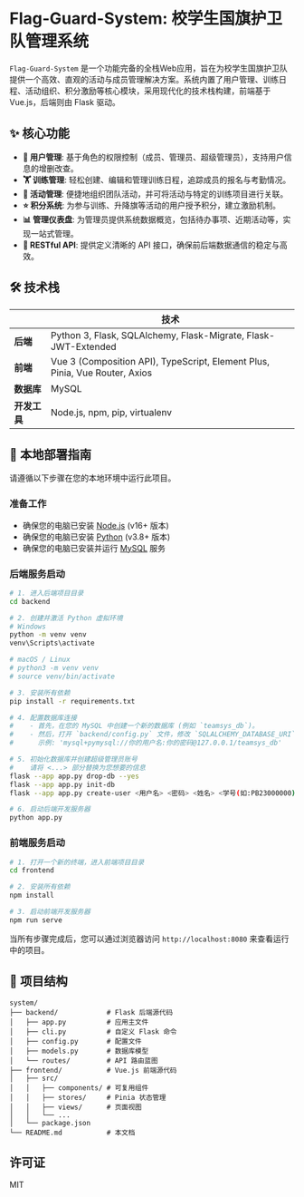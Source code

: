# Flag-Guard-System: 校学生国旗护卫队管理系统

`Flag-Guard-System` 是一个功能完备的全栈Web应用，旨在为校学生国旗护卫队提供一个高效、直观的活动与成员管理解决方案。系统内置了用户管理、训练日程、活动组织、积分激励等核心模块，采用现代化的技术栈构建，前端基于 Vue.js，后端则由 Flask 驱动。

## ✨ 核心功能

- **👤 用户管理**: 基于角色的权限控制（成员、管理员、超级管理员），支持用户信息的增删改查。
- **🏋️ 训练管理**: 轻松创建、编辑和管理训练日程，追踪成员的报名与考勤情况。
- **🎉 活动管理**: 便捷地组织团队活动，并可将活动与特定的训练项目进行关联。
- **⭐ 积分系统**: 为参与训练、升降旗等活动的用户授予积分，建立激励机制。
- **📊 管理仪表盘**: 为管理员提供系统数据概览，包括待办事项、近期活动等，实现一站式管理。
- **🔌 RESTful API**: 提供定义清晰的 API 接口，确保前后端数据通信的稳定与高效。

## 🛠️ 技术栈

|              | 技术                                                                  |
| ------------ | --------------------------------------------------------------------- |
| **后端**     | Python 3, Flask, SQLAlchemy, Flask-Migrate, Flask-JWT-Extended        |
| **前端**     | Vue 3 (Composition API), TypeScript, Element Plus, Pinia, Vue Router, Axios |
| **数据库**   | MySQL                                                                 |
| **开发工具** | Node.js, npm, pip, virtualenv                                         |

## 🚀 本地部署指南

请遵循以下步骤在您的本地环境中运行此项目。

### 准备工作

- 确保您的电脑已安装 [Node.js](https://nodejs.org/) (v16+ 版本)
- 确保您的电脑已安装 [Python](https://www.python.org/) (v3.8+ 版本)
- 确保您的电脑已安装并运行 [MySQL](https://www.mysql.com/) 服务

### 后端服务启动

```bash
# 1. 进入后端项目目录
cd backend

# 2. 创建并激活 Python 虚拟环境
# Windows
python -m venv venv
venv\Scripts\activate

# macOS / Linux
# python3 -m venv venv
# source venv/bin/activate

# 3. 安装所有依赖
pip install -r requirements.txt

# 4. 配置数据库连接
#    - 首先，在您的 MySQL 中创建一个新的数据库 (例如 `teamsys_db`)。
#    - 然后，打开 `backend/config.py` 文件，修改 `SQLALCHEMY_DATABASE_URI` 的值为您的数据库连接信息。
#      示例: 'mysql+pymysql://你的用户名:你的密码@127.0.0.1/teamsys_db'

# 5. 初始化数据库并创建超级管理员账号
#    请将 <...> 部分替换为您想要的信息
flask --app app.py drop-db --yes
flask --app app.py init-db
flask --app app.py create-user <用户名> <密码> <姓名> <学号(如:PB23000000)> --role superadmin

# 6. 启动后端开发服务器
python app.py
```

### 前端服务启动

```bash
# 1. 打开一个新的终端，进入前端项目目录
cd frontend

# 2. 安装所有依赖
npm install

# 3. 启动前端开发服务器
npm run serve
```

当所有步骤完成后，您可以通过浏览器访问 `http://localhost:8080` 来查看运行中的项目。

## 📁 项目结构

```
system/
├── backend/            # Flask 后端源代码
│   ├── app.py          # 应用主文件
│   ├── cli.py          # 自定义 Flask 命令
│   ├── config.py       # 配置文件
│   ├── models.py       # 数据库模型
│   └── routes/         # API 路由蓝图
├── frontend/           # Vue.js 前端源代码
│   ├── src/
│   │   ├── components/ # 可复用组件
│   │   ├── stores/     # Pinia 状态管理
│   │   ├── views/      # 页面视图
│   │   └── ...
│   └── package.json
└── README.md           # 本文档
```

## 许可证

MIT 

